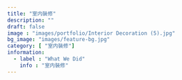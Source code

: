```yaml
---
title: "室内裝修"
description: ""
draft: false
image : "images/portfolio/Interior Decoration (5).jpg"
bg_image: "images/feature-bg.jpg"
category: [ "室内裝修"]
information:
  - label : "What We Did"
    info : "室内裝修"
---
```



